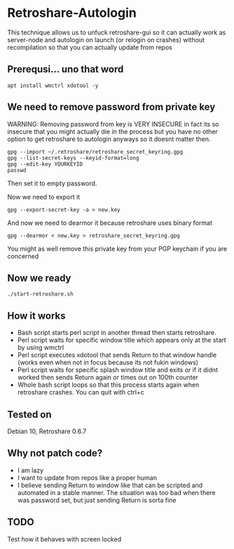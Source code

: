 # Retroshare-Autologin

This technique allows us to unfuck retroshare-gui so it can actually work as server-node and autologin on launch (or relogin on crashes) without recompilation so that you can actually update from repos


## Prerequsi... uno that word
`apt install wmctrl xdotool -y`


## We need to remove password from private key
WARNING: Removing password from key is VERY INSECURE in fact its so insecure that you might actually die in the process but you have no other option to get retroshare to autologin anyways so it doesnt matter then.
```
gpg --import ~/.retroshare/retroshare_secret_keyring.gpg
gpg --list-secret-keys --keyid-format=long
gpg --edit-key YOURKEYID
passwd
```
Then set it to empty password.

Now we need to export it
```
gpg --export-secret-key -a > new.key
```
And now we need to dearmor it because retroshare uses binary format
```
gpg --dearmor < new.key > retroshare_secret_keyring.gpg
```
You might as well remove this private key from your PGP keychain if you are concerned

## Now we ready

```
./start-retroshare.sh
```

## How it works

- Bash script starts perl script in another thread then starts retroshare.
- Perl script waits for specific window title which appears only at the start by using wmctrl
- Perl script executes xdotool that sends Return to that window handle (works even when not in focus because its not fukin windows)
- Perl script waits for specific splash window title and exits or if it didnt worked then sends Return again or times out on 100th counter
- Whole bash script loops so that this process starts again when retroshare crashes. You can quit with ctrl+c

## Tested on

Debian 10, Retroshare 0.6.7

## Why not patch code?

- I am lazy
- I want to update from repos like a proper human
- I believe sending Return to window like that can be scripted and automated in a stable manner. The situation was too bad when there was password set, but just sending Return is sorta fine

## TODO
Test how it behaves with screen locked




